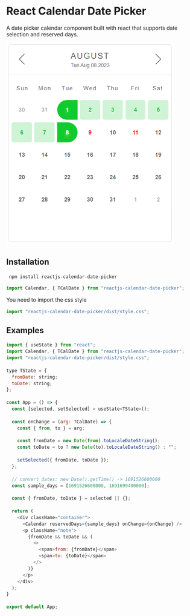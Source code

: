 # React Calendar Date Picker

A date picker calendar component built with react that supports date selection and reserved days.

![alt text](https://raw.githubusercontent.com/shamouni/shamouni.github.io/master/assets/images/calendar-screenshot.png)

## Installation

```
 npm install reactjs-calendar-date-picker
```

```js
import Calendar, { TCalDate } from "reactjs-calendar-date-picker";
```

You need to import the css style

```js
import "reactjs-calendar-date-picker/dist/style.css";
```

## Examples

```js
import { useState } from "react";
import Calendar, { TCalDate } from "reactjs-calendar-date-picker";
import "reactjs-calendar-date-picker/dist/style.css";

type TState = {
  fromDate: string;
  toDate: string;
};

const App = () => {
  const [selected, setSelected] = useState<TState>();

  const onChange = (arg: TCalDate) => {
    const { from, to } = arg;

    const fromDate = new Date(from).toLocaleDateString();
    const toDate = to ? new Date(to).toLocaleDateString() : "";

    setSelected({ fromDate, toDate });
  };

  // convert dates: new Date().getTime() -> 1691526600000
  const sample_days = [1691526600000, 1691699400000];

  const { fromDate, toDate } = selected || {};

  return (
    <div className="container">
      <Calendar reservedDays={sample_days} onChange={onChange} />
      <p className="note">
        {fromDate && toDate && (
          <>
            <span>from: {fromDate}</span>
            <span>to: {toDate}</span>
          </>
        )}
      </p>
    </div>
  );
}

export default App;

```
